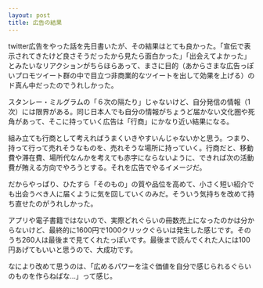 ```yaml
---
layout: post
title: 広告の結果
---
```

twitter広告をやった話を先日書いたが、その結果はとても良かった。「宣伝で表示されてきたけど良さそうだったから見たら面白かった」「出会えてよかった」とみたいなリアクションがちらほらあって、まさに目的（あからさまな広告っぽいプロモツイート群の中で目立つ非商業的なツイートを出して効果を上げる）のド真ん中だったのでうれしかった。

スタンレー・ミルグラムの「６次の隔たり」じゃないけど、自分発信の情報（1次）には限界がある。同じ日本人でも自分の情報がちょうど届かない文化圏や死角があって、そこに持っていく広告は「行商」にかなり近い結果になる。

組み立ても行商として考えればうまくいきやすいんじゃないかと思う。つまり、持って行って売れそうなものを、売れそうな場所に持っていく。行商だと、移動費や滞在費、場所代なんかを考えても赤字にならないように、できれば次の活動費が賄える方向でやろうとする。それを広告でやるイメージだ。

だからやっぱり、ひたすら「そのもの」の質や品位を高めて、小さく短い紹介でも出会うべき人に届くように気を回していくのみだ。そういう気持ちを改めて持ち直せたのがうれしかった。

アプリや電子書籍ではないので、実際どれぐらいの冊数売上になったのかは分からないけど、最終的に1600円で1000クリックぐらいは発生した感じです。そのうち260人は最後まで見てくれたっぽいです。最後まで読んでくれた人には100円あげてもいいと思うので、大成功です。

なにより改めて思うのは、「広めるパワーを注ぐ価値を自分で感じられるぐらいのものを作らねばな…」って感じ。
